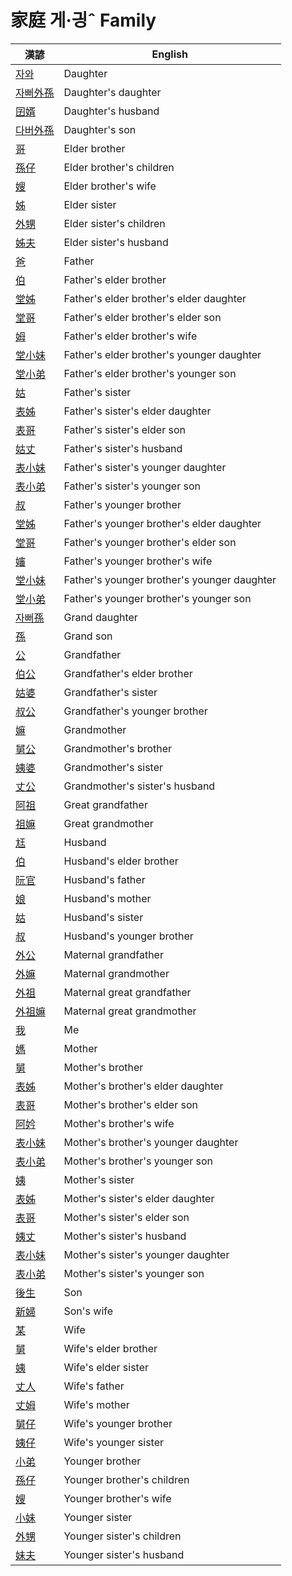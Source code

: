 # 家庭 게·긩ˆ Family

漢諺 | English
--- | ---
[자와](members/member20.md) | Daughter
[자뻐外孫](members/member56.md) | Daughter's daughter
[囝婿](members/member68.md) | Daughter's husband
[다버外孫](members/member55.md) | Daughter's son
[哥](members/member4.md) | Elder brother
[孫仔](members/member22.md) | Elder brother's children
[嫂](members/member21.md) | Elder brother's wife
[姊](members/member5.md) | Elder sister
[外甥](members/member25.md) | Elder sister's children
[姊夫](members/member23.md) | Elder sister's husband
[爸](members/member2.md) | Father
[伯](members/member10.md) | Father's elder brother
[堂姊](members/member36.md) | Father's elder brother's elder daughter
[堂哥](members/member35.md) | Father's elder brother's elder son
[姆](members/member33.md) | Father's elder brother's wife
[堂小妹](members/member38.md) | Father's elder brother's younger daughter
[堂小弟](members/member37.md) | Father's elder brother's younger son
[姑](members/member12.md) | Father's sister
[表姊](members/member40.md) | Father's sister's elder daughter
[表哥](members/member39.md) | Father's sister's elder son
[姑丈](members/member43.md) | Father's sister's husband
[表小妹](members/member42.md) | Father's sister's younger daughter
[表小弟](members/member41.md) | Father's sister's younger son
[叔](members/member11.md) | Father's younger brother
[堂姊](members/member74.md) | Father's younger brother's elder daughter
[堂哥](members/member73.md) | Father's younger brother's elder son
[嬸](members/member34.md) | Father's younger brother's wife
[堂小妹](members/member76.md) | Father's younger brother's younger daughter
[堂小弟](members/member75.md) | Father's younger brother's younger son
[자뻐孫](members/member54.md) | Grand daughter
[孫](members/member53.md) | Grand son
[公](members/member8.md) | Grandfather
[伯公](members/member26.md) | Grandfather's elder brother
[姑婆](members/member28.md) | Grandfather's sister
[叔公](members/member27.md) | Grandfather's younger brother
[嫲](members/member9.md) | Grandmother
[舅公](members/member31.md) | Grandmother's brother
[姨婆](members/member32.md) | Grandmother's sister
[丈公](members/member72.md) | Grandmother's sister's husband
[阿祖](members/member29.md) | Great grandfather
[祖嫲](members/member30.md) | Great grandmother
[尪](members/member17.md) | Husband
[伯](members/member59.md) | Husband's elder brother
[阮官](members/member57.md) | Husband's father
[娘](members/member58.md) | Husband's mother
[姑](members/member61.md) | Husband's sister
[叔](members/member60.md) | Husband's younger brother
[外公](members/member13.md) | Maternal grandfather
[外嫲](members/member14.md) | Maternal grandmother
[外祖](members/member44.md) | Maternal great grandfather
[外祖嫲](members/member45.md) | Maternal great grandmother
[我](members/member1.md) | Me
[媽](members/member3.md) | Mother
[舅](members/member16.md) | Mother's brother
[表姊](members/member48.md) | Mother's brother's elder daughter
[表哥](members/member47.md) | Mother's brother's elder son
[阿妗](members/member51.md) | Mother's brother's wife
[表小妹](members/member50.md) | Mother's brother's younger daughter
[表小弟](members/member49.md) | Mother's brother's younger son
[姨](members/member15.md) | Mother's sister
[表姊](members/member78.md) | Mother's sister's elder daughter
[表哥](members/member77.md) | Mother's sister's elder son
[姨丈](members/member46.md) | Mother's sister's husband
[表小妹](members/member80.md) | Mother's sister's younger daughter
[表小弟](members/member79.md) | Mother's sister's younger son
[後生](members/member19.md) | Son
[新婦](members/member52.md) | Son's wife
[某](members/member18.md) | Wife
[舅](members/member64.md) | Wife's elder brother
[姨](members/member65.md) | Wife's elder sister
[丈人](members/member62.md) | Wife's father
[丈姆](members/member63.md) | Wife's mother
[舅仔](members/member66.md) | Wife's younger brother
[姨仔](members/member67.md) | Wife's younger sister
[小弟](members/member6.md) | Younger brother
[孫仔](members/member70.md) | Younger brother's children
[嫂](members/member69.md) | Younger brother's wife
[小妹](members/member7.md) | Younger sister
[外甥](members/member71.md) | Younger sister's children
[妹夫](members/member24.md) | Younger sister's husband
